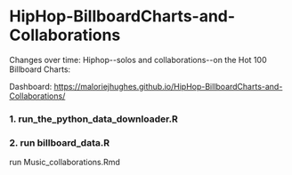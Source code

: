 # HipHop-BillboardCharts-and-Collaborations
Changes over time: Hiphop--solos and collaborations--on the Hot 100 Billboard Charts:  

Dashboard: https://maloriejhughes.github.io/HipHop-BillboardCharts-and-Collaborations/

### 1. run_the_python_data_downloader.R

### 2. run billboard_data.R

run Music_collaborations.Rmd

